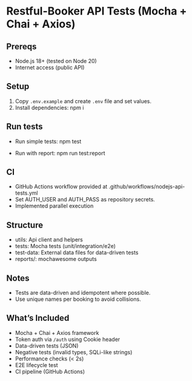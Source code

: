 # Restful-Booker API Tests (Mocha + Chai + Axios)

## Prereqs
- Node.js 18+ (tested on Node 20)
- Internet access (public API)

## Setup
1. Copy `.env.example` and create `.env` file and set values.
2. Install dependencies:
   npm i

## Run tests
- Run simple tests:
  npm test

- Run with report:
  npm run test:report

## CI
- GitHub Actions workflow provided at .github/workflows/nodejs-api-tests.yml
- Set AUTH_USER and AUTH_PASS as repository secrets.
- Implemented parallel execution 

## Structure
- utils: Api client and helpers
- tests: Mocha tests (unit/integration/e2e)
- test-data: External data files for data-driven tests
- reports/: mochawesome outputs

## Notes
- Tests are data-driven and idempotent where possible.
- Use unique names per booking to avoid collisions.

## What’s Included
- Mocha + Chai + Axios framework 
- Token auth via `/auth` using Cookie header
- Data-driven tests (JSON)
- Negative tests (invalid types, SQLi-like strings)
- Performance checks (< 2s)
- E2E lifecycle test
- CI pipeline (GitHub Actions)
